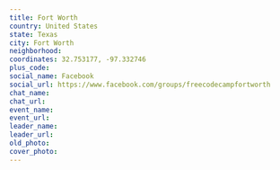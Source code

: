 ```yaml
---
title: Fort Worth
country: United States
state: Texas
city: Fort Worth
neighborhood: 
coordinates: 32.753177, -97.332746
plus_code:
social_name: Facebook
social_url: https://www.facebook.com/groups/freecodecampfortworth
chat_name:
chat_url:
event_name:
event_url:
leader_name:
leader_url:
old_photo: 
cover_photo:
---
```


